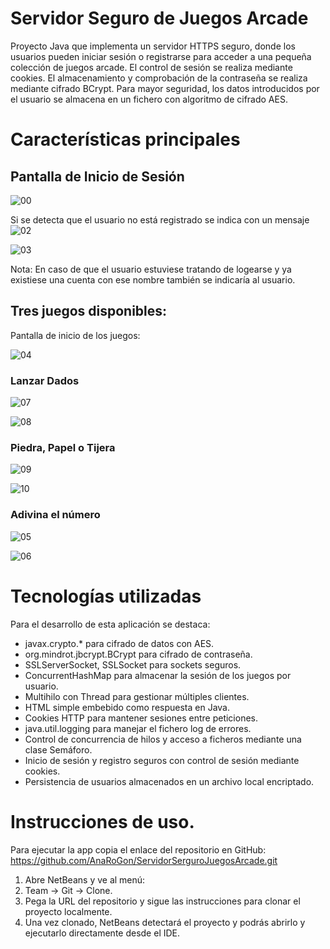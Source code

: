 # Servidor Seguro de Juegos Arcade
Proyecto Java que implementa un servidor HTTPS seguro, donde los usuarios pueden iniciar sesión o registrarse para acceder a una pequeña colección de juegos arcade. 
El control de sesión se realiza mediante cookies. El almacenamiento y comprobación de la contraseña se realiza mediante cifrado BCrypt.
Para mayor seguridad, los datos introducidos por el usuario se almacena en un fichero con algoritmo de cifrado AES. 

# Características principales

## Pantalla de Inicio de Sesión

![00](https://github.com/user-attachments/assets/0dee0bc2-b7e4-4661-a17c-863d40bbfac2)

Si se detecta que el usuario no está registrado se indica con un mensaje
![02](https://github.com/user-attachments/assets/c176a3f1-7623-4f42-9f12-fc9f2a028454)

![03](https://github.com/user-attachments/assets/a9b4b7e6-e222-41f0-b430-5857ba80b15e)

Nota: En caso de que el usuario estuviese tratando de logearse y ya existiese una cuenta con ese nombre
también se indicaría al usuario. 

## Tres juegos disponibles:

Pantalla de inicio de los juegos: 

![04](https://github.com/user-attachments/assets/019f11c0-40ec-46c8-9e67-8f477a74be96)

### Lanzar Dados

![07](https://github.com/user-attachments/assets/678bfe65-c55f-452f-a040-be3e9b6fd774)

![08](https://github.com/user-attachments/assets/d7a136c8-4688-4d01-a3c6-c28437edf315)

### Piedra, Papel o Tijera

![09](https://github.com/user-attachments/assets/1b4783bd-a7fd-4d36-88c6-6c7465daf13e)

![10](https://github.com/user-attachments/assets/a95b1aa2-054e-4ce8-ab35-ac1a9dcc97c0)

### Adivina el número

![05](https://github.com/user-attachments/assets/afe374ec-016c-4dc7-955e-398fa5da2d14)

![06](https://github.com/user-attachments/assets/db65b2ce-2912-40c1-8b98-ef0e1a884b39)

# Tecnologías utilizadas

Para el desarrollo de esta aplicación se destaca: 
* javax.crypto.* para cifrado de datos con AES.
* org.mindrot.jbcrypt.BCrypt para cifrado de contraseña. 
* SSLServerSocket, SSLSocket para sockets seguros. 
* ConcurrentHashMap para almacenar la sesión de los juegos por usuario.
* Multihilo con Thread para gestionar múltiples clientes.
* HTML simple embebido como respuesta en Java.
* Cookies HTTP para mantener sesiones entre peticiones.
* java.util.logging para manejar el fichero log de errores.
* Control de concurrencia de hilos y acceso a ficheros mediante una clase Semáforo.
* Inicio de sesión y registro seguros con control de sesión mediante cookies.
* Persistencia de usuarios almacenados en un archivo local encriptado.

# Instrucciones de uso.

Para ejecutar la app copia el enlace del repositorio en GitHub: <https://github.com/AnaRoGon/ServidorSerguroJuegosArcade.git>

1. Abre NetBeans y ve al menú:
2. Team -> Git -> Clone.
3. Pega la URL del repositorio y sigue las instrucciones para clonar el proyecto localmente.
4. Una vez clonado, NetBeans detectará el proyecto y podrás abrirlo y ejecutarlo directamente desde el IDE.

